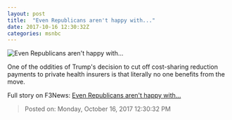 ```yaml
---
layout: post
title:  "Even Republicans aren't happy with..."
date: 2017-10-16 12:30:32Z
categories: msnbc
---
```


![Even Republicans aren't happy with...](http://www.msnbc.com/sites/msnbc/files/styles/ratio--1_91-1--1200x630/public/trump_healthcare_eo_171012.jpg?itok=4OT4Ew9C)

One of the oddities of Trump's decision to cut off cost-sharing reduction payments to private health insurers is that literally no one benefits from the move.


Full story on F3News: [Even Republicans aren't happy with...](http://www.f3nws.com/n/jXTVEF)

> Posted on: Monday, October 16, 2017 12:30:32 PM
